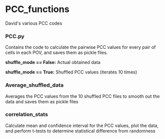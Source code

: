 # PCC_functions
David's various PCC codes

### PCC.py
Contains the code to calculate the pairwise PCC values for every pair of cells in each POV, and saves them as pickle files.

**shuffle_mode == False:** Actual obtained data
  
**shuffle_mode == True:** Shuffled PCC values (iterates 10 times)

### Average_shuffled_data
  Averages the PCC values from the 10 shuffled PCC files to smooth out the data and saves them as pickle files

### correlation_stats
  Calculate mean and confidence interval for the PCC values, plot the data, and perform t-tests to determine statistical difference from randomness
